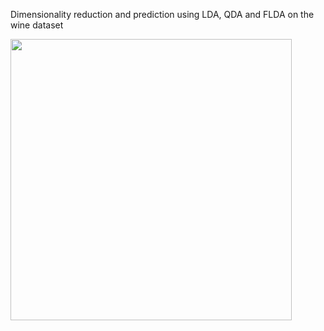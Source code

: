 Dimensionality reduction and prediction using LDA, QDA and FLDA on the wine dataset

<img src="https://user-images.githubusercontent.com/70534743/229083690-2f2ed692-c9be-4b0e-8f6e-152cda0234f1.png" width="450">
